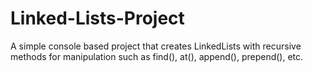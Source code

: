 # Linked-Lists-Project

A simple console based project that creates LinkedLists
with recursive methods for manipulation such as find(), at(), 
append(), prepend(), etc.
